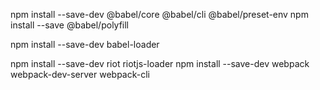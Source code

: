 npm install --save-dev @babel/core @babel/cli @babel/preset-env
npm install --save @babel/polyfill

npm install --save-dev babel-loader

npm install --save-dev riot riotjs-loader
npm install --save-dev webpack webpack-dev-server webpack-cli
